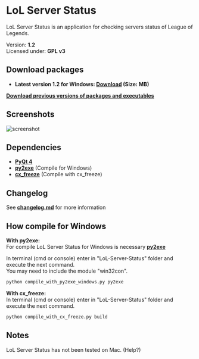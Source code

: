 LoL Server Status
===============================================================================
LoL Server Status is an application for checking servers status of
League of Legends.

Version: **1.2**<br />
Licensed under: **GPL v3**

Download packages
------------------------------------------------------------------------------
- **Latest version 1.2 for Windows: [Download](https://github.com/LuqueDaniel/LoL-Server-Status/releases/tag/1.2) (Size: MB)**

**[Download previous versions of packages and executables](https://github.com/LuqueDaniel/LoL-Server-Status/releases)**

Screenshots
------------------------------------------------------------------------------
![screenshot](https://raw.github.com/LuqueDaniel/LoL-Server-Status/master/screenshots/main_window.png)

Dependencies
------------------------------------------------------------------------------
- **[PyQt 4](http://www.riverbankcomputing.co.uk/software/pyqt/download)**
- **[py2exe](http://www.py2exe.org/)** (Compile for Windows)
- **[cx_freeze](http://cx-freeze.sourceforge.net/)** (Compile with cx_freeze)

Changelog
------------------------------------------------------------------------------
See **[changelog.md](https://github.com/LuqueDaniel/LoL-Server-Status/blob/master/changelog.md)** for more information

How compile for Windows
------------------------------------------------------------------------------
**With py2exe:**<br />
For compile LoL Server Status for Windows is necessary **[py2exe](http://www.py2exe.org/)**

In terminal (cmd or console) enter in "LoL-Server-Status" folder and execute the next command.<br />
You may need to include the module "win32con".

```bash
python compile_with_py2exe_windows.py py2exe
```

**With cx_freeze:**<br />
In terminal (cmd or console) enter in "LoL-Server-Status" folder and execute the next command.

```bash
python compile_with_cx_freeze.py build
```

Notes
-----------------------------------------------------------------------------
LoL Server Status has not been tested on Mac. (Help?)
